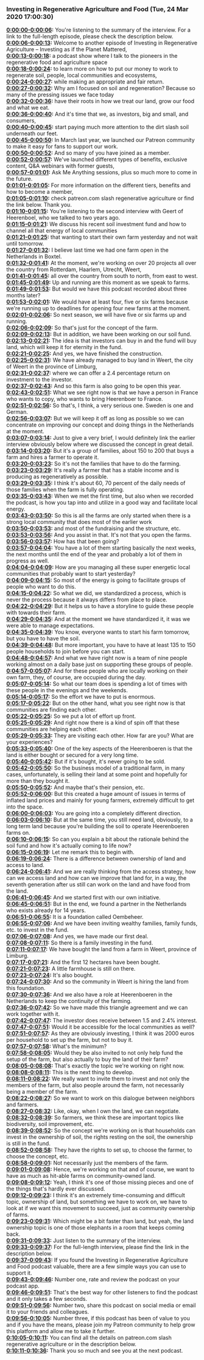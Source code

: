 ### Investing in Regenerative Agriculture and Food  (Tue, 24 Mar 2020 17:00:30)
**[0:00:00-0:00:06](https://investinginregenerativeagriculture.com/2019/09/29/geert-van-der-veer-2/#t=0:00:00):**  You're listening to the summary of the interview. For a link to the full-length episode, please check the description below.  
**[0:00:06-0:00:13](https://investinginregenerativeagriculture.com/2019/09/29/geert-van-der-veer-2/#t=0:00:06):**  Welcome to another episode of Investing in Regenerative Agriculture – Investing as if the Planet Mattered,  
**[0:00:13-0:00:18](https://investinginregenerativeagriculture.com/2019/09/29/geert-van-der-veer-2/#t=0:00:13):**  a podcast show where I talk to the pioneers in the regenerative food and agriculture space  
**[0:00:18-0:00:24](https://investinginregenerativeagriculture.com/2019/09/29/geert-van-der-veer-2/#t=0:00:18):**  to learn more on how to put our money to work to regenerate soil, people, local communities and ecosystems,  
**[0:00:24-0:00:27](https://investinginregenerativeagriculture.com/2019/09/29/geert-van-der-veer-2/#t=0:00:24):**  while making an appropriate and fair return.  
**[0:00:27-0:00:32](https://investinginregenerativeagriculture.com/2019/09/29/geert-van-der-veer-2/#t=0:00:27):**  Why am I focused on soil and regeneration? Because so many of the pressing issues we face today  
**[0:00:32-0:00:36](https://investinginregenerativeagriculture.com/2019/09/29/geert-van-der-veer-2/#t=0:00:32):**  have their roots in how we treat our land, grow our food and what we eat.  
**[0:00:36-0:00:40](https://investinginregenerativeagriculture.com/2019/09/29/geert-van-der-veer-2/#t=0:00:36):**  And it's time that we, as investors, big and small, and consumers,  
**[0:00:40-0:00:45](https://investinginregenerativeagriculture.com/2019/09/29/geert-van-der-veer-2/#t=0:00:40):**  start paying much more attention to the dirt slash soil underneath our feet.  
**[0:00:45-0:00:50](https://investinginregenerativeagriculture.com/2019/09/29/geert-van-der-veer-2/#t=0:00:45):**  In March last year, we launched our Patreon community to make it easy for fans to support our work.  
**[0:00:50-0:00:52](https://investinginregenerativeagriculture.com/2019/09/29/geert-van-der-veer-2/#t=0:00:50):**  And so many of you have joined as a member.  
**[0:00:52-0:00:57](https://investinginregenerativeagriculture.com/2019/09/29/geert-van-der-veer-2/#t=0:00:52):**  We've launched different types of benefits, exclusive content, Q&A webinars with former guests,  
**[0:00:57-0:01:01](https://investinginregenerativeagriculture.com/2019/09/29/geert-van-der-veer-2/#t=0:00:57):**  Ask Me Anything sessions, plus so much more to come in the future.  
**[0:01:01-0:01:05](https://investinginregenerativeagriculture.com/2019/09/29/geert-van-der-veer-2/#t=0:01:01):**  For more information on the different tiers, benefits and how to become a member,  
**[0:01:05-0:01:10](https://investinginregenerativeagriculture.com/2019/09/29/geert-van-der-veer-2/#t=0:01:05):**  check patreon.com slash regenerative agriculture or find the link below. Thank you.  
**[0:01:10-0:01:15](https://investinginregenerativeagriculture.com/2019/09/29/geert-van-der-veer-2/#t=0:01:10):**  You're listening to the second interview with Geert of Heerenboel, who we talked to two years ago.  
**[0:01:15-0:01:21](https://investinginregenerativeagriculture.com/2019/09/29/geert-van-der-veer-2/#t=0:01:15):**  We discuss his recent soil investment fund and how to channel all that energy of local communities  
**[0:01:21-0:01:25](https://investinginregenerativeagriculture.com/2019/09/29/geert-van-der-veer-2/#t=0:01:21):**  that wanting to start their own farm yesterday and not wait until tomorrow.  
**[0:01:27-0:01:32](https://investinginregenerativeagriculture.com/2019/09/29/geert-van-der-veer-2/#t=0:01:27):**  I believe last time we had one farm open in the Netherlands in Boxtel.  
**[0:01:32-0:01:41](https://investinginregenerativeagriculture.com/2019/09/29/geert-van-der-veer-2/#t=0:01:32):**  At the moment, we're working on over 20 projects all over the country from Rotterdam, Haarlem, Utrecht, Weert,  
**[0:01:41-0:01:45](https://investinginregenerativeagriculture.com/2019/09/29/geert-van-der-veer-2/#t=0:01:41):**  all over the country from south to north, from east to west.  
**[0:01:45-0:01:49](https://investinginregenerativeagriculture.com/2019/09/29/geert-van-der-veer-2/#t=0:01:45):**  Up and running are this moment as we speak to farms.  
**[0:01:49-0:01:53](https://investinginregenerativeagriculture.com/2019/09/29/geert-van-der-veer-2/#t=0:01:49):**  But would we have this podcast recorded about three months later?  
**[0:01:53-0:02:01](https://investinginregenerativeagriculture.com/2019/09/29/geert-van-der-veer-2/#t=0:01:53):**  We would have at least four, five or six farms because we're running up to deadlines for opening four new farms at the moment.  
**[0:02:01-0:02:06](https://investinginregenerativeagriculture.com/2019/09/29/geert-van-der-veer-2/#t=0:02:01):**  So next season, we will have five or six farms up and running.  
**[0:02:06-0:02:09](https://investinginregenerativeagriculture.com/2019/09/29/geert-van-der-veer-2/#t=0:02:06):**  So that's just for the concept of the farm.  
**[0:02:09-0:02:13](https://investinginregenerativeagriculture.com/2019/09/29/geert-van-der-veer-2/#t=0:02:09):**  But in addition, we have been working on our soil fund.  
**[0:02:13-0:02:21](https://investinginregenerativeagriculture.com/2019/09/29/geert-van-der-veer-2/#t=0:02:13):**  The idea is that investors can buy in and the fund will buy land, which will keep it for eternity in the fund.  
**[0:02:21-0:02:25](https://investinginregenerativeagriculture.com/2019/09/29/geert-van-der-veer-2/#t=0:02:21):**  And yes, we have finished the construction.  
**[0:02:25-0:02:31](https://investinginregenerativeagriculture.com/2019/09/29/geert-van-der-veer-2/#t=0:02:25):**  We have already managed to buy land in Weert, the city of Weert in the province of Limburg,  
**[0:02:31-0:02:37](https://investinginregenerativeagriculture.com/2019/09/29/geert-van-der-veer-2/#t=0:02:31):**  where we can offer a 2.4 percentage return on investment to the investor.  
**[0:02:37-0:02:43](https://investinginregenerativeagriculture.com/2019/09/29/geert-van-der-veer-2/#t=0:02:37):**  And so this farm is also going to be open this year.  
**[0:02:43-0:02:51](https://investinginregenerativeagriculture.com/2019/09/29/geert-van-der-veer-2/#t=0:02:43):**  What we see right now is that we have a person in France who wants to copy, who wants to bring Heerenboer to France.  
**[0:02:51-0:02:56](https://investinginregenerativeagriculture.com/2019/09/29/geert-van-der-veer-2/#t=0:02:51):**  So that's, I think, a very serious one. Sweden is one and German.  
**[0:02:56-0:03:07](https://investinginregenerativeagriculture.com/2019/09/29/geert-van-der-veer-2/#t=0:02:56):**  But we will keep it off as long as possible so we can concentrate on improving our concept and doing things in the Netherlands at the moment.  
**[0:03:07-0:03:14](https://investinginregenerativeagriculture.com/2019/09/29/geert-van-der-veer-2/#t=0:03:07):**  Just to give a very brief, I would definitely link the earlier interview obviously below where we discussed the concept in great detail.  
**[0:03:14-0:03:20](https://investinginregenerativeagriculture.com/2019/09/29/geert-van-der-veer-2/#t=0:03:14):**  But it's a group of families, about 150 to 200 that buys a farm and hires a farmer to operate it.  
**[0:03:20-0:03:23](https://investinginregenerativeagriculture.com/2019/09/29/geert-van-der-veer-2/#t=0:03:20):**  So it's not the families that have to do the farming.  
**[0:03:23-0:03:29](https://investinginregenerativeagriculture.com/2019/09/29/geert-van-der-veer-2/#t=0:03:23):**  It's really a farmer that has a stable income and is producing as regeneratively as possible.  
**[0:03:29-0:03:35](https://investinginregenerativeagriculture.com/2019/09/29/geert-van-der-veer-2/#t=0:03:29):**  I think it's about 60, 70 percent of the daily needs of those families when the farm is fully operating.  
**[0:03:35-0:03:43](https://investinginregenerativeagriculture.com/2019/09/29/geert-van-der-veer-2/#t=0:03:35):**  When we met the first time, but also when we recorded the podcast, is how you tap into and utilize in a good way and facilitate local energy.  
**[0:03:43-0:03:50](https://investinginregenerativeagriculture.com/2019/09/29/geert-van-der-veer-2/#t=0:03:43):**  So this is all the farms are only started when there is a strong local community that does most of the earlier work  
**[0:03:50-0:03:53](https://investinginregenerativeagriculture.com/2019/09/29/geert-van-der-veer-2/#t=0:03:50):**  and most of the fundraising and the structure, etc.  
**[0:03:53-0:03:56](https://investinginregenerativeagriculture.com/2019/09/29/geert-van-der-veer-2/#t=0:03:53):**  And you assist in that. It's not that you open the farms.  
**[0:03:56-0:03:57](https://investinginregenerativeagriculture.com/2019/09/29/geert-van-der-veer-2/#t=0:03:56):**  How has that been going?  
**[0:03:57-0:04:04](https://investinginregenerativeagriculture.com/2019/09/29/geert-van-der-veer-2/#t=0:03:57):**  You have a lot of them starting basically the next weeks, the next months until the end of the year and probably a lot of them in progress as well.  
**[0:04:04-0:04:09](https://investinginregenerativeagriculture.com/2019/09/29/geert-van-der-veer-2/#t=0:04:04):**  How are you managing all these super energetic local communities that probably want to start yesterday?  
**[0:04:09-0:04:15](https://investinginregenerativeagriculture.com/2019/09/29/geert-van-der-veer-2/#t=0:04:09):**  So most of the energy is going to facilitate groups of people who want to do this.  
**[0:04:15-0:04:22](https://investinginregenerativeagriculture.com/2019/09/29/geert-van-der-veer-2/#t=0:04:15):**  So what we did, we standardized a process, which is never the process because it always differs from place to place.  
**[0:04:22-0:04:29](https://investinginregenerativeagriculture.com/2019/09/29/geert-van-der-veer-2/#t=0:04:22):**  But it helps us to have a storyline to guide these people with towards their farm.  
**[0:04:29-0:04:35](https://investinginregenerativeagriculture.com/2019/09/29/geert-van-der-veer-2/#t=0:04:29):**  And at the moment we have standardized it, it was we were able to manage expectations.  
**[0:04:35-0:04:39](https://investinginregenerativeagriculture.com/2019/09/29/geert-van-der-veer-2/#t=0:04:35):**  You know, everyone wants to start his farm tomorrow, but you have to have the soil.  
**[0:04:39-0:04:48](https://investinginregenerativeagriculture.com/2019/09/29/geert-van-der-veer-2/#t=0:04:39):**  But more important, you have to have at least 135 to 150 people households to join before you can start.  
**[0:04:48-0:04:57](https://investinginregenerativeagriculture.com/2019/09/29/geert-van-der-veer-2/#t=0:04:48):**  And what we have right now is a team of nine people working almost on a daily base just on supporting these groups of people.  
**[0:04:57-0:05:07](https://investinginregenerativeagriculture.com/2019/09/29/geert-van-der-veer-2/#t=0:04:57):**  And for these people who are locally working on their own farm, they, of course, are occupied during the day.  
**[0:05:07-0:05:14](https://investinginregenerativeagriculture.com/2019/09/29/geert-van-der-veer-2/#t=0:05:07):**  So what our team does is spending a lot of times with these people in the evenings and the weekends.  
**[0:05:14-0:05:17](https://investinginregenerativeagriculture.com/2019/09/29/geert-van-der-veer-2/#t=0:05:14):**  So the effort we have to put is enormous.  
**[0:05:17-0:05:22](https://investinginregenerativeagriculture.com/2019/09/29/geert-van-der-veer-2/#t=0:05:17):**  But on the other hand, what you see right now is that communities are finding each other.  
**[0:05:22-0:05:25](https://investinginregenerativeagriculture.com/2019/09/29/geert-van-der-veer-2/#t=0:05:22):**  So we put a lot of effort up front.  
**[0:05:25-0:05:29](https://investinginregenerativeagriculture.com/2019/09/29/geert-van-der-veer-2/#t=0:05:25):**  And right now there is a kind of spin off that these communities are helping each other.  
**[0:05:29-0:05:33](https://investinginregenerativeagriculture.com/2019/09/29/geert-van-der-veer-2/#t=0:05:29):**  They are visiting each other. How far are you? What are your experiences?  
**[0:05:33-0:05:40](https://investinginregenerativeagriculture.com/2019/09/29/geert-van-der-veer-2/#t=0:05:33):**  One of the key aspects of the Heerenboeren is that the land is either bought or secured for a very long time.  
**[0:05:40-0:05:42](https://investinginregenerativeagriculture.com/2019/09/29/geert-van-der-veer-2/#t=0:05:40):**  But if it's bought, it's never going to be sold.  
**[0:05:42-0:05:50](https://investinginregenerativeagriculture.com/2019/09/29/geert-van-der-veer-2/#t=0:05:42):**  So the business model of a traditional farm, in many cases, unfortunately, is selling their land at some point and hopefully for more than they bought it.  
**[0:05:50-0:05:52](https://investinginregenerativeagriculture.com/2019/09/29/geert-van-der-veer-2/#t=0:05:50):**  And maybe that's their pension, etc.  
**[0:05:52-0:06:00](https://investinginregenerativeagriculture.com/2019/09/29/geert-van-der-veer-2/#t=0:05:52):**  But this created a huge amount of issues in terms of inflated land prices and mainly for young farmers, extremely difficult to get into the space.  
**[0:06:00-0:06:03](https://investinginregenerativeagriculture.com/2019/09/29/geert-van-der-veer-2/#t=0:06:00):**  You are going into a completely different direction.  
**[0:06:03-0:06:10](https://investinginregenerativeagriculture.com/2019/09/29/geert-van-der-veer-2/#t=0:06:03):**  But at the same time, you still need land, obviously, to a long term land because you're building the soil to operate Heerenboeren farms on.  
**[0:06:10-0:06:15](https://investinginregenerativeagriculture.com/2019/09/29/geert-van-der-veer-2/#t=0:06:10):**  So can you explain a bit about the rationale behind the soil fund and how it's actually coming to life now?  
**[0:06:15-0:06:19](https://investinginregenerativeagriculture.com/2019/09/29/geert-van-der-veer-2/#t=0:06:15):**  Let me remark this to begin with.  
**[0:06:19-0:06:24](https://investinginregenerativeagriculture.com/2019/09/29/geert-van-der-veer-2/#t=0:06:19):**  There is a difference between ownership of land and access to land.  
**[0:06:24-0:06:41](https://investinginregenerativeagriculture.com/2019/09/29/geert-van-der-veer-2/#t=0:06:24):**  And we are really thinking from the access strategy, how can we access land and how can we improve that land for, in a way, the seventh generation after us still can work on the land and have food from the land.  
**[0:06:41-0:06:45](https://investinginregenerativeagriculture.com/2019/09/29/geert-van-der-veer-2/#t=0:06:41):**  And we started first with our own initiative.  
**[0:06:45-0:06:51](https://investinginregenerativeagriculture.com/2019/09/29/geert-van-der-veer-2/#t=0:06:45):**  But in the end, we found a partner in the Netherlands who exists already for 14 years.  
**[0:06:51-0:06:55](https://investinginregenerativeagriculture.com/2019/09/29/geert-van-der-veer-2/#t=0:06:51):**  It is a foundation called Oembeheer.  
**[0:06:55-0:07:06](https://investinginregenerativeagriculture.com/2019/09/29/geert-van-der-veer-2/#t=0:06:55):**  And we have been inviting wealthy families, family funds, etc. to invest in the fund.  
**[0:07:06-0:07:08](https://investinginregenerativeagriculture.com/2019/09/29/geert-van-der-veer-2/#t=0:07:06):**  And yes, we have made our first deal.  
**[0:07:08-0:07:11](https://investinginregenerativeagriculture.com/2019/09/29/geert-van-der-veer-2/#t=0:07:08):**  So there is a family investing in the fund.  
**[0:07:11-0:07:17](https://investinginregenerativeagriculture.com/2019/09/29/geert-van-der-veer-2/#t=0:07:11):**  We have bought the land from a farm in Weert, province of Limburg.  
**[0:07:17-0:07:21](https://investinginregenerativeagriculture.com/2019/09/29/geert-van-der-veer-2/#t=0:07:17):**  And the first 12 hectares have been bought.  
**[0:07:21-0:07:23](https://investinginregenerativeagriculture.com/2019/09/29/geert-van-der-veer-2/#t=0:07:21):**  A little farmhouse is still on there.  
**[0:07:23-0:07:24](https://investinginregenerativeagriculture.com/2019/09/29/geert-van-der-veer-2/#t=0:07:23):**  It's also bought.  
**[0:07:24-0:07:30](https://investinginregenerativeagriculture.com/2019/09/29/geert-van-der-veer-2/#t=0:07:24):**  And so the community in Weert is hiring the land from this foundation.  
**[0:07:30-0:07:36](https://investinginregenerativeagriculture.com/2019/09/29/geert-van-der-veer-2/#t=0:07:30):**  And we also have a role at Heerenboeren in the Netherlands to keep the continuity of the farming.  
**[0:07:36-0:07:42](https://investinginregenerativeagriculture.com/2019/09/29/geert-van-der-veer-2/#t=0:07:36):**  So we have made this triangle agreement and we can work together with it.  
**[0:07:42-0:07:47](https://investinginregenerativeagriculture.com/2019/09/29/geert-van-der-veer-2/#t=0:07:42):**  The investor does receive between 1.5 and 2.4% interest.  
**[0:07:47-0:07:51](https://investinginregenerativeagriculture.com/2019/09/29/geert-van-der-veer-2/#t=0:07:47):**  Would it be accessible for the local communities as well?  
**[0:07:51-0:07:57](https://investinginregenerativeagriculture.com/2019/09/29/geert-van-der-veer-2/#t=0:07:51):**  As they are obviously investing, I think it was 2000 euros per household to set up the farm, but not to buy it.  
**[0:07:57-0:07:58](https://investinginregenerativeagriculture.com/2019/09/29/geert-van-der-veer-2/#t=0:07:57):**  What's the minimum?  
**[0:07:58-0:08:05](https://investinginregenerativeagriculture.com/2019/09/29/geert-van-der-veer-2/#t=0:07:58):**  Would they be also invited to not only help fund the setup of the farm, but also actually to buy the land of their farm?  
**[0:08:05-0:08:08](https://investinginregenerativeagriculture.com/2019/09/29/geert-van-der-veer-2/#t=0:08:05):**  That's exactly the topic we're working on right now.  
**[0:08:08-0:08:11](https://investinginregenerativeagriculture.com/2019/09/29/geert-van-der-veer-2/#t=0:08:08):**  This is the next thing to develop.  
**[0:08:11-0:08:22](https://investinginregenerativeagriculture.com/2019/09/29/geert-van-der-veer-2/#t=0:08:11):**  We really want to invite them to invest and not only the members of the farm, but also people around the farm, not necessarily being a member of the farm.  
**[0:08:22-0:08:27](https://investinginregenerativeagriculture.com/2019/09/29/geert-van-der-veer-2/#t=0:08:22):**  So we want to work on this dialogue between neighbors and farmers.  
**[0:08:27-0:08:32](https://investinginregenerativeagriculture.com/2019/09/29/geert-van-der-veer-2/#t=0:08:27):**  Like, okay, when I own the land, we can negotiate.  
**[0:08:32-0:08:39](https://investinginregenerativeagriculture.com/2019/09/29/geert-van-der-veer-2/#t=0:08:32):**  So farmers, we think these are important topics like biodiversity, soil improvement, etc.  
**[0:08:39-0:08:52](https://investinginregenerativeagriculture.com/2019/09/29/geert-van-der-veer-2/#t=0:08:39):**  So the concept we're working on is that households can invest in the ownership of soil, the rights resting on the soil, the ownership is still in the fund.  
**[0:08:52-0:08:58](https://investinginregenerativeagriculture.com/2019/09/29/geert-van-der-veer-2/#t=0:08:52):**  They have the rights to set up, to choose the farmer, to choose the concept, etc.  
**[0:08:58-0:09:01](https://investinginregenerativeagriculture.com/2019/09/29/geert-van-der-veer-2/#t=0:08:58):**  Not necessarily just the members of the farm.  
**[0:09:01-0:09:08](https://investinginregenerativeagriculture.com/2019/09/29/geert-van-der-veer-2/#t=0:09:01):**  Hence, we're working on that and of course, we want to have as much as hit-able farms on community-owned land.  
**[0:09:08-0:09:12](https://investinginregenerativeagriculture.com/2019/09/29/geert-van-der-veer-2/#t=0:09:08):**  Yeah, I think it's one of those missing pieces and one of the things that's hardly ever discussed.  
**[0:09:12-0:09:23](https://investinginregenerativeagriculture.com/2019/09/29/geert-van-der-veer-2/#t=0:09:12):**  I think it's an extremely time-consuming and difficult topic, ownership of land, but something we have to work on, we have to look at if we want this movement to succeed, just as community ownership of farms.  
**[0:09:23-0:09:31](https://investinginregenerativeagriculture.com/2019/09/29/geert-van-der-veer-2/#t=0:09:23):**  Which might be a bit faster than land, but yeah, the land ownership topic is one of those elephants in a room that keeps coming back.  
**[0:09:31-0:09:33](https://investinginregenerativeagriculture.com/2019/09/29/geert-van-der-veer-2/#t=0:09:31):**  Just listen to the summary of the interview.  
**[0:09:33-0:09:37](https://investinginregenerativeagriculture.com/2019/09/29/geert-van-der-veer-2/#t=0:09:33):**  For the full-length interview, please find the link in the description below.  
**[0:09:37-0:09:43](https://investinginregenerativeagriculture.com/2019/09/29/geert-van-der-veer-2/#t=0:09:37):**  If you found the Investing in Regenerative Agriculture and Food podcast valuable, there are a few simple ways you can use to support it.  
**[0:09:43-0:09:46](https://investinginregenerativeagriculture.com/2019/09/29/geert-van-der-veer-2/#t=0:09:43):**  Number one, rate and review the podcast on your podcast app.  
**[0:09:46-0:09:51](https://investinginregenerativeagriculture.com/2019/09/29/geert-van-der-veer-2/#t=0:09:46):**  That's the best way for other listeners to find the podcast and it only takes a few seconds.  
**[0:09:51-0:09:56](https://investinginregenerativeagriculture.com/2019/09/29/geert-van-der-veer-2/#t=0:09:51):**  Number two, share this podcast on social media or email it to your friends and colleagues.  
**[0:09:56-0:10:05](https://investinginregenerativeagriculture.com/2019/09/29/geert-van-der-veer-2/#t=0:09:56):**  Number three, if this podcast has been of value to you and if you have the means, please join my Patreon community to help grow this platform and allow me to take it further.  
**[0:10:05-0:10:11](https://investinginregenerativeagriculture.com/2019/09/29/geert-van-der-veer-2/#t=0:10:05):**  You can find all the details on patreon.com slash regenerative agriculture or in the description below.  
**[0:10:11-0:10:36](https://investinginregenerativeagriculture.com/2019/09/29/geert-van-der-veer-2/#t=0:10:11):**  Thank you so much and see you at the next podcast.  